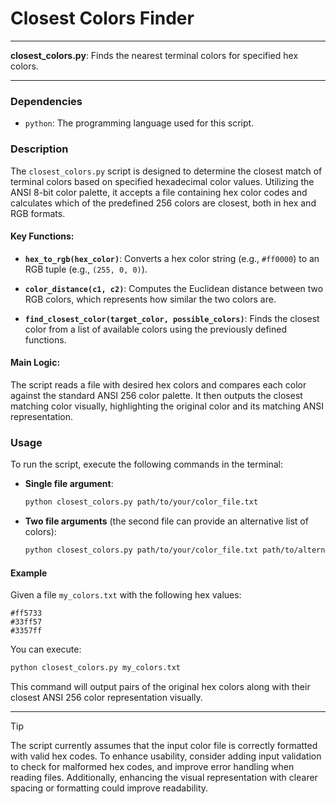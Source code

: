 # Closest Colors Finder

---

**closest_colors.py**: Finds the nearest terminal colors for specified hex colors.

---

### Dependencies

- `python`: The programming language used for this script.

### Description

The `closest_colors.py` script is designed to determine the closest match of terminal colors based on specified hexadecimal color values. Utilizing the ANSI 8-bit color palette, it accepts a file containing hex color codes and calculates which of the predefined 256 colors are closest, both in hex and RGB formats.

#### Key Functions:

- **`hex_to_rgb(hex_color)`**: Converts a hex color string (e.g., `#ff0000`) to an RGB tuple (e.g., `(255, 0, 0)`).
  
- **`color_distance(c1, c2)`**: Computes the Euclidean distance between two RGB colors, which represents how similar the two colors are.
  
- **`find_closest_color(target_color, possible_colors)`**: Finds the closest color from a list of available colors using the previously defined functions.

#### Main Logic:
The script reads a file with desired hex colors and compares each color against the standard ANSI 256 color palette. It then outputs the closest matching color visually, highlighting the original color and its matching ANSI representation.

### Usage

To run the script, execute the following commands in the terminal:

- **Single file argument**:
  
  ```bash
  python closest_colors.py path/to/your/color_file.txt
  ```

- **Two file arguments** (the second file can provide an alternative list of colors):
  
  ```bash
  python closest_colors.py path/to/your/color_file.txt path/to/alternative_colors.txt
  ```

#### Example

Given a file `my_colors.txt` with the following hex values:

```
#ff5733
#33ff57
#3357ff
```

You can execute:

```bash
python closest_colors.py my_colors.txt
```

This command will output pairs of the original hex colors along with their closest ANSI 256 color representation visually.

---

> [!TIP]  
> The script currently assumes that the input color file is correctly formatted with valid hex codes. To enhance usability, consider adding input validation to check for malformed hex codes, and improve error handling when reading files. Additionally, enhancing the visual representation with clearer spacing or formatting could improve readability.